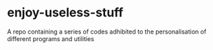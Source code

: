# enjoy-useless-stuff
 A repo containing a series of codes adhibited to the personalisation of different programs and utilities
